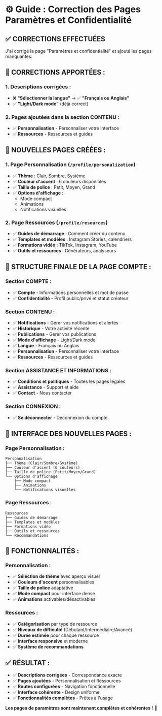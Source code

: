 # ⚙️ Guide : Correction des Pages Paramètres et Confidentialité

## ✅ **CORRECTIONS EFFECTUÉES**

J'ai corrigé la page "Paramètres et confidentialité" et ajouté les pages manquantes.

## 🔧 **CORRECTIONS APPORTÉES :**

### **1. Descriptions corrigées :**
- ❌ **"Sélectionner la langue"** → ✅ **"Français ou Anglais"**
- ✅ **"Light/Dark mode"** (déjà correct)

### **2. Pages ajoutées dans la section CONTENU :**
- ✅ **Personnalisation** - Personnaliser votre interface
- ✅ **Ressources** - Ressources et guides

## 📄 **NOUVELLES PAGES CRÉÉES :**

### **1. Page Personnalisation (`/profile/personalization`)**
- ✅ **Thème** : Clair, Sombre, Système
- ✅ **Couleur d'accent** : 6 couleurs disponibles
- ✅ **Taille de police** : Petit, Moyen, Grand
- ✅ **Options d'affichage** :
  - Mode compact
  - Animations
  - Notifications visuelles

### **2. Page Ressources (`/profile/resources`)**
- ✅ **Guides de démarrage** : Comment créer du contenu
- ✅ **Templates et modèles** : Instagram Stories, calendriers
- ✅ **Formations vidéo** : TikTok, Instagram, YouTube
- ✅ **Outils et ressources** : Générateurs, analyseurs

## 🎯 **STRUCTURE FINALE DE LA PAGE COMPTE :**

### **Section COMPTE :**
- ✅ **Compte** - Informations personnelles et mot de passe
- ✅ **Confidentialité** - Profil public/privé et statut créateur

### **Section CONTENU :**
- ✅ **Notifications** - Gérer vos notifications et alertes
- ✅ **Historique** - Votre activité récente
- ✅ **Publications** - Gérer vos publications
- ✅ **Mode d'affichage** - Light/Dark mode
- ✅ **Langue** - Français ou Anglais
- ✅ **Personnalisation** - Personnaliser votre interface
- ✅ **Ressources** - Ressources et guides

### **Section ASSISTANCE ET INFORMATIONS :**
- ✅ **Conditions et politiques** - Toutes les pages légales
- ✅ **Assistance** - Support et aide
- ✅ **Contact** - Nous contacter

### **Section CONNEXION :**
- ✅ **Se déconnecter** - Déconnexion du compte

## 🎨 **INTERFACE DES NOUVELLES PAGES :**

### **Page Personnalisation :**
```
Personnalisation
├── Thème (Clair/Sombre/Système)
├── Couleur d'accent (6 couleurs)
├── Taille de police (Petit/Moyen/Grand)
└── Options d'affichage
    ├── Mode compact
    ├── Animations
    └── Notifications visuelles
```

### **Page Ressources :**
```
Ressources
├── Guides de démarrage
├── Templates et modèles
├── Formations vidéo
├── Outils et ressources
└── Recommandations
```

## 🚀 **FONCTIONNALITÉS :**

### **Personnalisation :**
- ✅ **Sélection de thème** avec aperçu visuel
- ✅ **Couleurs d'accent** personnalisables
- ✅ **Taille de police** adaptative
- ✅ **Mode compact** pour interface dense
- ✅ **Animations** activables/désactivables

### **Ressources :**
- ✅ **Catégorisation** par type de ressource
- ✅ **Niveaux de difficulté** (Débutant/Intermédiaire/Avancé)
- ✅ **Durée estimée** pour chaque ressource
- ✅ **Interface responsive** et moderne
- ✅ **Système de recommandations**

## ✅ **RÉSULTAT :**

- ✅ **Descriptions corrigées** - Correspondance exacte
- ✅ **Pages ajoutées** - Personnalisation et Ressources
- ✅ **Routes configurées** - Navigation fonctionnelle
- ✅ **Interface cohérente** - Design uniforme
- ✅ **Fonctionnalités complètes** - Prêtes à l'usage

**Les pages de paramètres sont maintenant complètes et cohérentes !** 🎉
